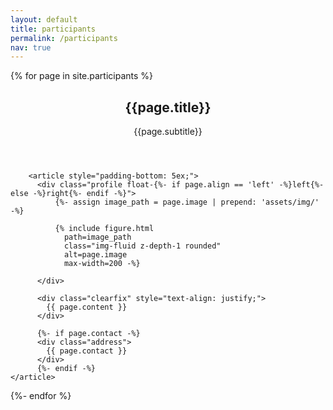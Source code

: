 ```yaml
---
layout: default
title: participants
permalink: /participants
nav: true
---
```


{% for page in site.participants %}
  <div class="post">
        <header class="post-header">
          <h2 class="post-title">{{page.title}}</h2>
		  <p>{{page.subtitle}}</p>
        </header>

        <article style="padding-bottom: 5ex;">
          <div class="profile float-{%- if page.align == 'left' -%}left{%- else -%}right{%- endif -%}">
              {%- assign image_path = page.image | prepend: 'assets/img/' -%}

              {% include figure.html
                path=image_path
                class="img-fluid z-depth-1 rounded"
                alt=page.image
                max-width=200 -%}

          </div>

          <div class="clearfix" style="text-align: justify;">
            {{ page.content }}
          </div>

          {%- if page.contact -%}
          <div class="address">
            {{ page.contact }}
          </div>
          {%- endif -%}
	</article>
</div>
{%- endfor %}
